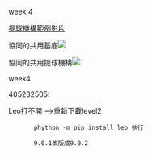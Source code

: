 week 4

[提球機構範例影片](https://youtu.be/lg7U3efS77w)

協同的共用基底![](https://s40523205.gitbooks.io/cd2018/content/assets/4-1-1.png?raw=true)

協同的共用提球機構![](https://s40523205.gitbooks.io/cd2018/content/4-2-1.png?raw=true)

week4


405232505:

Leo打不開 -->重新下載level2


           phython -m pip install leo 執行

           9.0.1改版成9.0.2
